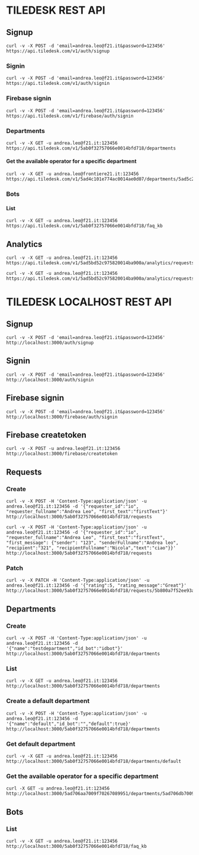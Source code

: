 # TILEDESK REST API

## Signup

```
curl -v -X POST -d 'email=andrea.leo@f21.it&password=123456' https://api.tiledesk.com/v1/auth/signup
```

### Signin

```
curl -v -X POST -d 'email=andrea.leo@f21.it&password=123456' https://api.tiledesk.com/v1/auth/signin
```

### Firebase signin

```
curl -v -X POST -d 'email=andrea.leo@f21.it&password=123456' https://api.tiledesk.com/v1/firebase/auth/signin
```

### Departments 

```
curl -v -X GET -u andrea.leo@f21.it:123456 https://api.tiledesk.com/v1/5ab0f32757066e0014bfd718/departments
```

#### Get the available operator for a specific department
```
curl -v -X GET -u andrea.leo@frontiere21.it:123456 https://api.tiledesk.com/v1/5ad4c101e774ac0014ae0d07/departments/5ad5c2c9c975820014ba901b/operators
```



### Bots 

#### List

```
curl -v -X GET -u andrea.leo@f21.it:123456 https://api.tiledesk.com/v1/5ab0f32757066e0014bfd718/faq_kb
```


## Analytics
```
curl -v -X GET -u andrea.leo@f21.it:123456 https://api.tiledesk.com/v1/5ad5bd52c975820014ba900a/analytics/requests/count

```

```
curl -v -X GET -u andrea.leo@f21.it:123456 https://api.tiledesk.com/v1/5ad5bd52c975820014ba900a/analytics/requests/waiting

```


# TILEDESK LOCALHOST REST API

## Signup

```
curl -v -X POST -d 'email=andrea.leo@f21.it&password=123456' http://localhost:3000/auth/signup
```


## Signin

```
curl -v -X POST -d 'email=andrea.leo@f21.it&password=123456' http://localhost:3000/auth/signin
```


## Firebase signin

```
curl -v -X POST -d 'email=andrea.leo@f21.it&password=123456' http://localhost:3000/firebase/auth/signin
```

## Firebase createtoken

```
curl -v -X POST -u andrea.leo@f21.it:123456 http://localhost:3000/firebase/createtoken
```

## Requests 

### Create 

```
curl -v -X POST -H 'Content-Type:application/json' -u andrea.leo@f21.it:123456 -d '{"requester_id":"io", "requester_fullname":"Andrea Leo", "first_text":"firstText"}' http://localhost:3000/5ab0f32757066e0014bfd718/requests
```


```
curl -v -X POST -H 'Content-Type:application/json' -u andrea.leo@f21.it:123456 -d '{"requester_id":"io", "requester_fullname":"Andrea Leo", "first_text":"firstText", "first_message": {"sender": "123", "senderFullname":"Andrea leo", "recipient":"321", "recipientFullname":"Nicola","text":"ciao"}}' http://localhost:3000/5ab0f32757066e0014bfd718/requests
```

### Patch 

```
curl -v -X PATCH -H 'Content-Type:application/json' -u andrea.leo@f21.it:123456 -d '{"rating":5, "rating_message":"Great"}' http://localhost:3000/5ab0f32757066e0014bfd718/requests/5b800a7f52ee93a525ca0d8c
```


## Departments 

### Create 

```
curl -v -X POST -H 'Content-Type:application/json' -u andrea.leo@f21.it:123456 -d '{"name":"testdepartment","id_bot":"idbot"}' http://localhost:3000/5ab0f32757066e0014bfd718/departments
```

### List

```
curl -v -X GET -u andrea.leo@f21.it:123456 http://localhost:3000/5ab0f32757066e0014bfd718/departments
```

### Create a default department

```
curl -v -X POST -H 'Content-Type:application/json' -u andrea.leo@f21.it:123456 -d '{"name":"default","id_bot":"","default":true}' http://localhost:3000/5ab0f32757066e0014bfd718/departments
```

### Get default department

```
curl -v -X GET -u andrea.leo@f21.it:123456 http://localhost:3000/5ab0f32757066e0014bfd718/departments/default
```

### Get the available operator for a specific department
```
curl -X GET -u andrea.leo@f21.it:123456 http://localhost:3000/5ad706aa7009f70267089951/departments/5ad706db7009f70267089955/operators
```

## Bots 

### List

```
curl -v -X GET -u andrea.leo@f21.it:123456 http://localhost:3000/5ab0f32757066e0014bfd718/faq_kb
```






